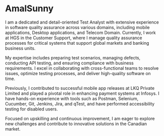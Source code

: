 # AmalSunny

I am a dedicated and detail-oriented Test Analyst with extensive experience in software quality assurance across various domains, including mobile applications, Desktop applications, and Telecom Domain. Currently, I work at HGS in the Customer Support, where I manage quality assurance processes for critical systems that support global markets and banking business units.

My expertise includes preparing test scenarios, managing defects, conducting API testing, and ensuring compliance with business requirements. I excel in collaborating with cross-functional teams to resolve issues, optimize testing processes, and deliver high-quality software on time.

Previously, I contributed to successful mobile app releases at LKQ Private Limited and played a pivotal role in enhancing payment systems at Infosys. I have hands-on experience with tools such as Postman, Selenium, Cucumber, Git, Jenkins, Jira, and qTest, and have performed accessibility testing for disabled users.

Focused on upskilling and continuous improvement, I am eager to explore new challenges and contribute to innovative solutions in the Canadian market.
